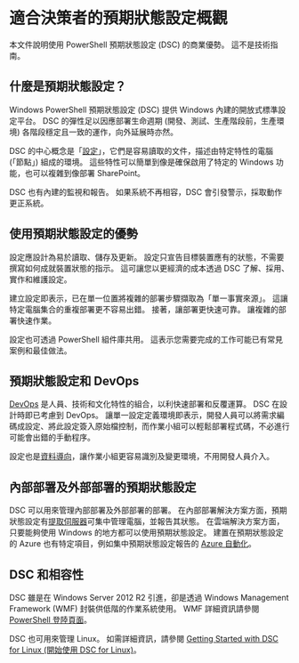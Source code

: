 # 適合決策者的預期狀態設定概觀 #

本文件說明使用 PowerShell 預期狀態設定 (DSC) 的商業優勢。 這不是技術指南。

## 什麼是預期狀態設定？ ##

Windows PowerShell 預期狀態設定 (DSC) 提供 Windows 內建的開放式標準設定平台。 DSC 的彈性足以因應部署生命週期 (開發、測試、生產階段前，生產環境) 各階段穩定且一致的運作，向外延展時亦然。 

DSC 的中心概念是「[設定](https://msdn.microsoft.com/en-us/powershell/dsc/configurations)」，它們是容易讀取的文件，描述由特定特性的電腦 (「節點」) 組成的環境。 這些特性可以簡單到像是確保啟用了特定的 Windows 功能，也可以複雜到像部署 SharePoint。 

DSC 也有內建的監視和報告。 如果系統不再相容，DSC 會引發警示，採取動作更正系統。 

## 使用預期狀態設定的優勢 ##

設定應設計為易於讀取、儲存及更新。 設定只宣告目標裝置應有的狀態，不需要撰寫如何成就裝置狀態的指示。 這可讓您以更經濟的成本透過 DSC 了解、採用、實作和維護設定。 

建立設定即表示，已在單一位置將複雜的部署步驟擷取為「單一事實來源」。 這讓特定電腦集合的重複部署更不容易出錯。 接著，讓部署更快速可靠。 讓複雜的部署快速作業。

設定也可透過 PowerShell 組件庫共用。 這表示您需要完成的工作可能已有常見案例和最佳做法。


## 預期狀態設定和 DevOps ##

[DevOps](http://blogs.technet.com/b/ashleymcglone/archive/2015/11/20/devops-for-n00bs-ie-windows-people.aspx) 是人員、技術和文化特性的組合，以利快速部署和反覆運算。 DSC 在設計時即已考慮到 DevOps。 讓單一設定定義環境即表示，開發人員可以將需求編碼成設定、將此設定簽入原始檔控制，而作業小組可以輕鬆部署程式碼，不必進行可能會出錯的手動程序。 

設定也是[資料導向](https://msdn.microsoft.com/en-us/powershell/dsc/configdata)，讓作業小組更容易識別及變更環境，不用開發人員介入。 

## 內部部署及外部部署的預期狀態設定 ##

DSC 可以用來管理內部部署及外部部署的部署。 在內部部署解決方案方面，預期狀態設定有[提取伺服器](https://msdn.microsoft.com/en-us/powershell/dsc/pullserver)可集中管理電腦，並報告其狀態。 在雲端解決方案方面，只要能夠使用 Windows 的地方都可以使用預期狀態設定。 建置在預期狀態設定的 Azure 也有特定項目，例如集中預期狀態設定報告的 [Azure 自動化](https://azure.microsoft.com/en-us/documentation/services/automation/)。 

## DSC 和相容性 ##

DSC 雖是在 Windows Server 2012 R2 引進，卻是透過 Windows Management Framework (WMF) 封裝供低階的作業系統使用。 WMF 詳細資訊請參閱 [PowerShell 登陸頁面](https://msdn.microsoft.com/en-us/powershell/)。 

DSC 也可用來管理 Linux。 如需詳細資訊，請參閱 [Getting Started with DSC for Linux (開始使用 DSC for Linux)](https://msdn.microsoft.com/en-us/powershell/dsc/lnxgettingstarted)。<!--HONumber=Feb16_HO4-->
